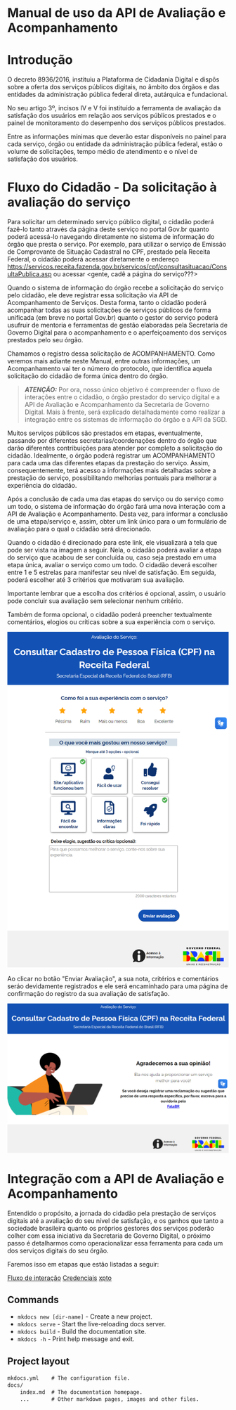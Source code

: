 # Manual de uso da API de Avaliação e Acompanhamento

# Introdução

O decreto 8936/2016, instituiu a Plataforma de Cidadania Digital e dispôs sobre a oferta dos serviços públicos digitais, no âmbito dos órgãos e das entidades da administração pública federal direta, autárquica e fundacional.

No seu artigo 3º, incisos IV e V foi instituído a ferramenta de avaliação da satisfação dos usuários em relação aos serviços públicos prestados e o painel de monitoramento do desempenho dos serviços públicos prestados.

Entre as informações mínimas que deverão estar disponíveis no painel para cada serviço, órgão ou entidade da administração pública federal, estão o volume de solicitações, tempo médio de atendimento e o nível de satisfação dos usuários.

# Fluxo do Cidadão - Da solicitação à avaliação do serviço

Para solicitar um determinado serviço público digital, o cidadão poderá fazê-lo tanto através da página deste serviço no portal Gov.br quanto poderá acessá-lo navegando diretamente no sistema de informação do órgão que presta o serviço. Por exemplo, para utilizar o serviço de Emissão de Comprovante de Situação Cadastral no CPF, prestado pela Receita Federal, o cidadão poderá acessar diretamente o endereço https://servicos.receita.fazenda.gov.br/servicos/cpf/consultasituacao/ConsultaPublica.asp ou acessar <gente, cadê a página do serviço???>

Quando o sistema de informação do órgão recebe a solicitação do serviço pelo cidadão, ele deve registrar essa solicitação via API de Acompanhamento de Serviços. Desta forma, tanto o cidadão poderá acompanhar todas as suas solicitações de serviços públicos de forma unificada (em breve no portal Gov.br) quanto o gestor do serviço poderá usufruir de mentoria e ferramentas de gestão elaboradas pela Secretaria de Governo Digital para o acompanhamento e o aperfeiçoamento dos serviços prestados pelo seu órgão.

Chamamos o registro dessa solicitação de ACOMPANHAMENTO. Como veremos mais adiante neste Manual, entre outras informações, um Acompanhamento vai ter o número do protocolo, que identifica aquela solicitação do cidadão de forma única dentro do órgão.

> **_ATENÇÃO:_** Por ora, nosso único objetivo é compreender o fluxo de interações entre o cidadão, o órgão prestador do serviço digital e a API de Avaliação e Acompanhamento da Secretaria de Governo Digital. Mais à frente, será explicado detalhadamente como realizar a integração entre os sistemas de informação do órgão e a API da SGD.

Muitos serviços públicos são prestados em etapas, eventualmente, passando por diferentes secretarias/coordenações dentro do órgão que darão diferentes contribuições para atender por completo a solicitação do cidadão. Idealmente, o órgão poderá registrar um ACOMPANHAMENTO para cada uma das diferentes etapas da prestação do serviço. Assim, consequentemente, terá acesso a informações mais detalhadas sobre a prestação do serviço, possibilitando melhorias pontuais para melhorar a experiência do cidadão.

Após a conclusão de cada uma das etapas do serviço ou do serviço como um todo, o sistema de informação do órgão fará uma nova interação com a API de Avaliação e Acompanhamento. Desta vez, para informar a conclusão de uma etapa/serviço e, assim, obter um link único para o um formulário de avaliação para o qual o cidadão será direcionado.

Quando o cidadão é direcionado para este link, ele visualizará a tela que pode ser vista na imagem a seguir. Nela, o cidadão poderá avaliar a etapa do serviço que acabou de ser concluída ou, caso seja prestado em uma etapa única, avaliar o serviço como um todo. O cidadão deverá escolher entre 1 e 5 estrelas para manifestar seu nível de satisfação. Em seguida, poderá escolher até 3 critérios que motivaram sua avaliação.

Importante lembrar que a escolha dos critérios é opcional, assim, o usuário pode concluir sua avaliação sem selecionar nenhum critério.

Também de forma opcional, o cidadão poderá preencher textualmente comentários, elogios ou críticas sobre a sua experiência com o serviço.

![Formulário de Avaliação do Serviço](./img/form_avaliacao_2.png 'Formulário de Avaliação do Serviço')

Ao clicar no botão "Enviar Avaliação", a sua nota, critérios e comentários seráo devidamente registrados e ele será encaminhado para uma página de confirmação do registro da sua avaliação de satisfação.

![Página de confirmação da Avaliação do Serviço](./img/form_avaliacao_3.png 'Página de confirmação da Avaliação do Serviço')

# Integração com a API de Avaliação e Acompanhamento

Entendido o propósito, a jornada do cidadão pela prestação de serviços digitais até a avaliação do seu nível de satisfação, e os ganhos que tanto a sociedade brasileira quanto os próprios gestores dos serviços poderão colher com essa iniciativa da Secretaria de Governo Digital, o próximo passo é detalharmos como operacionalizar essa ferramenta para cada um dos serviços digitais do seu órgão.

Faremos isso em etapas que estão listadas a seguir:

[Fluxo de interação](1.fluxo_cidadao.md)
[Credenciais](1.fluxo_cidadao.md)
[xpto](1.fluxo_cidadao.md)

## Commands

- `mkdocs new [dir-name]` - Create a new project.
- `mkdocs serve` - Start the live-reloading docs server.
- `mkdocs build` - Build the documentation site.
- `mkdocs -h` - Print help message and exit.

## Project layout

    mkdocs.yml    # The configuration file.
    docs/
        index.md  # The documentation homepage.
        ...       # Other markdown pages, images and other files.
